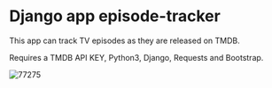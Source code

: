 # Django app episode-tracker

This app can track TV episodes as they are released on TMDB.

Requires a TMDB API KEY, Python3, Django, Requests and Bootstrap. 

![77275](https://user-images.githubusercontent.com/24306005/102544555-fa0cc880-4082-11eb-98bf-72316646dbe3.jpg)